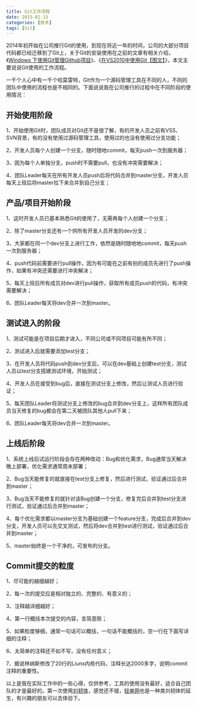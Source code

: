 ```yaml
---
title: Git工作流程
date: 2015-02-15
categories: [技术]
tags: [Git]
---
```


2014年初开始在公司推行Git的使用，到现在将近一年的时间，公司的大部分项目代码都已经迁移到了Git上，关于Git的安装使用在之前的文章有相关介绍，《[Windows 下使用Git管理Github项目](http://blog.fwhyy.com/2012/02/use-git-manage-github-project-on-windows/)》、《[在VS2010中使用Git【图文】](http://blog.fwhyy.com/2012/11/using-git-in-vs2010/)》，本文主要说说Git使用的工作流程。

一千个人心中有一千个哈莫雷特，Git作为一个源码管理工具在不同的人，不同的团队中使用的流程也是不相同的。下面说说我在公司推行的过程中在不同阶段的使用情况：

## 开始使用阶段

1、开始使用Git时，团队成员对Git还不是很了解，有的开发人员之前有VSS、SVN背景，有的没有使用过源码管理工具，使用过的也没有使用过分支功能；

2、开发人员每个人创建一个分支，随时随地commit，每天push一次到服务器；

3、因为每个人单独分支，push时不需要pull，也没有冲突需要解决；

4、团队Leader每天在所有开发人员push后将代码合并到master分支，开发人员每天上班后将master拉下来合并到自己分支；

## 产品/项目开始阶段

1、这时开发人员已基本熟悉Git的使用了，无需再每个人创建一个分支；

2、除了master分支还有一个供所有开发人员开发的dev分支；

3、大家都在同一个dev分支上进行工作，依然是随时随地地commit，每天push一次到服务器；

4、push代码前需要进行pull操作，因为有可能在之前有别的成员先进行了push操作，如果有冲突还需要进行冲突解决；

5、每天上班后所有成员对dev进行pull操作，获取所有成员push的代码，有冲突需要解决；

6、团队Leader每天将dev合并一次到master。

## 测试进入的阶段

1、测试可能是在项目后期才进入，不同公司或不同项目可能有所不同；

2、测试进入后就需要添加test分支；

3、在开发人员将代码push到dev分支后，可以在dev基础上创建test分支，测试人员以test分支搭建测试环境，开始测试；

4、开发人员在接受到bug后，直接在测试分支上修改，然后让测试人员进行验证；

5、每天团队Leader将测试分支上修改的bug合并到dev分支上，这样所有团队成员当天修复的bug都会在第二天被团队其他人pull下来；

6、团队Leader每天将dev合并一次到master。

## 上线后阶段

1、系统上线后试运行阶段会存在两种改动：Bug和优化需求，Bug通常当天解决晚上部署，优化需求通常周末部署；

2、Bug当天能修复的就直接在test分支上修复，然后进行测试，验证通过后合并到master；

3、Bug当天不能修复的就针对该Bug创建一个分支，修复完后合并到test分支进行测试，验证通过后合并到master；

4、每个优化需求都以master分支为基础创建一个feature分支，完成后合并到dev分支，开发人员可以先交叉测试，然后将dev合并到test进行测试，验证通过后合并到master；

5、master始终是一个干净的，可发布的分支。

## Commit提交的粒度

1、尽可能的越细越好；

2、每一次的提交应是相对独立的、完整的、有意义的；

3、注释越详细越好；

4、第一行概括本次提交的内容，言简意赅；

5、如果粒度够细，通常一句话可以概括，一句话不能概括的，空一行在下面写详细的注释；

6、太简单的注释还不如不写，没有任何意义；

7、据说林纳斯修改了20行的Liunx内核代码，注释长达2000多字，说明commit注释的重要性。

以上是我在实际工作中的一些心得，仅供参考，工具的使用没有最好，适合自己团队的才是最好的。第一次使用[刘韧体](http://mp.weixin.qq.com/s?__biz=MjM5NTI5MzM2MA==&mid=202105768&idx=1&sn=2ba05ca9c2711f3a1ed913073db2be2b&scene=2&from=timeline&isappinstalled=0#rd)，感觉还不错，[轻单网](https://qdan.me/)也是一种类刘韧体的延生，有兴趣的朋友可以去体验下。


